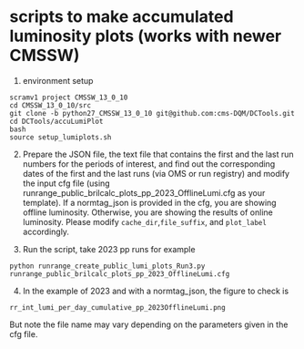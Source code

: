 # scripts to make accumulated luminosity plots (works with newer CMSSW)

1. environment setup

```
scramv1 project CMSSW_13_0_10
cd CMSSW_13_0_10/src
git clone -b python27_CMSSW_13_0_10 git@github.com:cms-DQM/DCTools.git 
cd DCTools/accuLumiPlot
bash
source setup_lumiplots.sh
```

2. Prepare the JSON file, the text file that contains the first and the last 
run numbers for the periods of interest, and find out the corresponding dates 
of the first and the last runs (via OMS or run registry) and modify the input 
cfg file (using runrange_public_brilcalc_plots_pp_2023_OfflineLumi.cfg as your 
template). If a normtag_json is provided in the cfg, you are showing offline 
luminosity. Otherwise, you are showing the results of online luminosity. 
Please modify ```cache_dir```,```file_suffix```, and ```plot_label``` 
accordingly.


3. Run the script, take 2023 pp runs for example
```
python runrange_create_public_lumi_plots_Run3.py runrange_public_brilcalc_plots_pp_2023_OfflineLumi.cfg
```

4. In the example of 2023 and with a normtag_json, the figure to check is 
```
rr_int_lumi_per_day_cumulative_pp_2023OfflineLumi.png 
```
But note the file name may vary depending on the parameters given in the cfg 
file.

